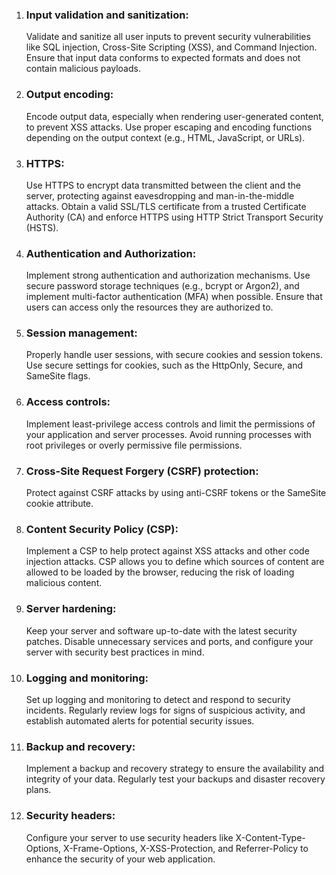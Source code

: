 1) ### Input validation and sanitization: 
    Validate and sanitize all user inputs to prevent security vulnerabilities like SQL injection, Cross-Site Scripting (XSS), and Command Injection. Ensure that input data conforms to expected formats and does not contain malicious payloads.

2) ### Output encoding:
    Encode output data, especially when rendering user-generated content, to prevent XSS attacks. Use proper escaping and encoding functions depending on the output context (e.g., HTML, JavaScript, or URLs).

3) ### HTTPS: 
    Use HTTPS to encrypt data transmitted between the client and the server, protecting against eavesdropping and man-in-the-middle attacks. Obtain a valid SSL/TLS certificate from a trusted Certificate Authority (CA) and enforce HTTPS using HTTP Strict Transport Security (HSTS).

4) ### Authentication and Authorization: 
    Implement strong authentication and authorization mechanisms. Use secure password storage techniques (e.g., bcrypt or Argon2), and implement multi-factor authentication (MFA) when possible. Ensure that users can access only the resources they are authorized to.

5) ### Session management: 
    Properly handle user sessions, with secure cookies and session tokens. Use secure settings for cookies, such as the HttpOnly, Secure, and SameSite flags.

6) ### Access controls: 
    Implement least-privilege access controls and limit the permissions of your application and server processes. Avoid running processes with root privileges or overly permissive file permissions.

7) ### Cross-Site Request Forgery (CSRF) protection: 
    Protect against CSRF attacks by using anti-CSRF tokens or the SameSite cookie attribute.

8) ### Content Security Policy (CSP): 
    Implement a CSP to help protect against XSS attacks and other code injection attacks. CSP allows you to define which sources of content are allowed to be loaded by the browser, reducing the risk of loading malicious content.

9) ### Server hardening:
    Keep your server and software up-to-date with the latest security patches. Disable unnecessary services and ports, and configure your server with security best practices in mind.

10) ### Logging and monitoring: 
    Set up logging and monitoring to detect and respond to security incidents. Regularly review logs for signs of suspicious activity, and establish automated alerts for potential security issues.

11) ### Backup and recovery: 
    Implement a backup and recovery strategy to ensure the availability and integrity of your data. Regularly test your backups and disaster recovery plans.

12) ### Security headers: 
    Configure your server to use security headers like X-Content-Type-Options, X-Frame-Options, X-XSS-Protection, and Referrer-Policy to enhance the security of your web application.

